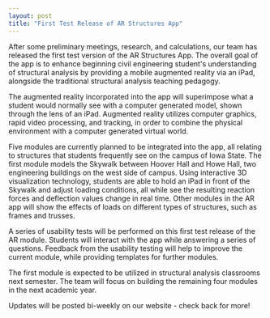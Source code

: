 ```yaml
---
layout: post
title: "First Test Release of AR Structures App"
---
```

After some preliminary meetings, research, and calculations, our team has released the first test version of the AR Structures App. The overall goal of the app is to enhance beginning civil engineering student's understanding of structural analysis by providing a mobile augmented reality via an iPad, alongside the traditional structural analysis teaching pedagogy. 

The augmented reality incorporated into the app will superimpose what a student would normally see with a computer generated model, shown through the lens of an iPad. Augmented reality utilizes computer graphics, rapid video processing, and tracking, in order to combine the physical environment with a computer generated virtual world.

Five modules are currently planned to be integrated into the app, all relating to structures that students frequently see on the campus of Iowa State. The first module models the Skywalk between Hoover Hall and Howe Hall, two engineering buildings on the west side of campus. Using interactive 3D visualization technology, students are able to hold an iPad in front of the Skywalk and adjust loading conditions, all while see the resulting reaction forces and deflection values change in real time. Other modules in the AR app will show the effects of loads on different types of structures, such as frames and trusses. 

A series of usability tests will be performed on this first test release of the AR module. Students will interact with the app while answering a series of questions. Feedback from the usability testing will help to improve the current module, while providing templates for further modules. 

The first module is expected to be utilized in structural analysis classrooms next semester. The team will focus on building the remaining four modules in the next academic year. 

Updates will be posted bi-weekly on our website - check back for more!
